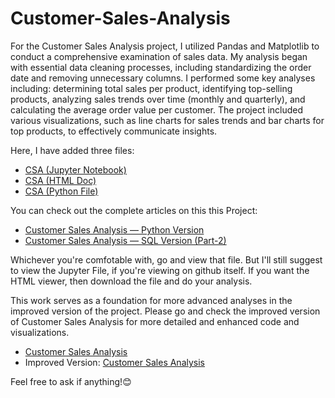 # Customer-Sales-Analysis
For the Customer Sales Analysis project, I utilized Pandas and Matplotlib to conduct a comprehensive examination of sales data. My analysis began with essential data cleaning processes, including standardizing the order date and removing unnecessary columns. I performed some key analyses including: determining total sales per product, identifying top-selling products, analyzing sales trends over time (monthly and quarterly), and calculating the average order value per customer. The project included various visualizations, such as line charts for sales trends and bar charts for top products, to effectively communicate insights.

Here, I have added three files:

- [CSA (Jupyter Notebook)](https://github.com/nibeditans/Customer-Sales-Analysis/blob/main/Customer%20Sales%20Analysis.ipynb)
- [CSA (HTML Doc)](https://github.com/nibeditans/Customer-Sales-Analysis/blob/main/Customer%20Sales%20Analysis.html)
- [CSA (Python File)](https://github.com/nibeditans/Customer-Sales-Analysis/blob/main/Customer%20Sales%20Analysis.py)

You can check out the complete articles on this this Project: 

- [Customer Sales Analysis — Python Version](https://nsworldinfo.medium.com/customer-sales-analysis-python-version-part-1-60e5a50be351)
- [Customer Sales Analysis — SQL Version (Part-2)](https://nsworldinfo.medium.com/customer-sales-analysis-sql-version-part-2-648b9a15c184)


Whichever you're comfotable with, go and view that file. But I'll still suggest to view the Jupyter File, if you're viewing on github itself. If you want the HTML viewer, then download the file and do your analysis.

This work serves as a foundation for more advanced analyses in the improved version of the project. Please go and check the improved version of Customer Sales Analysis for more detailed and enhanced code and visualizations.

- [Customer Sales Analysis](https://github.com/nibeditans/Customer-Sales-Analysis/blob/main/Customer%20Sales%20Analysis.ipynb)
- Improved Version: [Customer Sales Analysis](https://github.com/nibeditans/Improved-Version-of-Customer-Sales-Analysis)

Feel free to ask if anything!😊
